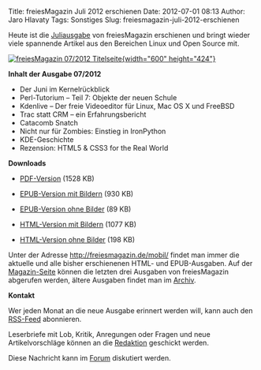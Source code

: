 Title: freiesMagazin Juli 2012 erschienen
Date: 2012-07-01 08:13
Author: Jaro Hlavaty
Tags: Sonstiges
Slug: freiesmagazin-juli-2012-erschienen

Heute ist die
[Juliausgabe](http://www.freiesmagazin.de/freiesMagazin-2012-07) von
freiesMagazin erschienen und bringt wieder viele spannende Artikel aus
den Bereichen Linux und Open Source mit.


[![freiesMagazin 07/2012
Titelseite](http://www.freiesmagazin.de/system/files/freiesmagazin-2012-07.png){width="600"
height="424"}](http://www.freiesmagazin.de/system/files/freiesmagazin-2012-07.png)


<!--break--><!--break-->

**Inhalt der Ausgabe 07/2012**


-   Der Juni im Kernelrückblick
-   Perl-Tutorium – Teil 7: Objekte der neuen Schule
-   Kdenlive – Der freie Videoeditor für Linux, Mac OS X und FreeBSD
-   Trac statt CRM – ein Erfahrungsbericht
-   Catacomb Snatch
-   Nicht nur für Zombies: Einstieg in IronPython
-   KDE-Geschichte
-   Rezension: HTML5 & CSS3 for the Real World


**Downloads**


-   [PDF-Version](http://www.freiesmagazin.de/ftp/2012/freiesMagazin-2012-07.pdf)
    (1528 KB)


-   [EPUB-Version mit
    Bildern](http://www.freiesmagazin.de/ftp/2012/freiesMagazin-2012-07-bilder.epub)
    (930 KB)


-   [EPUB-Version ohne
    Bilder](http://www.freiesmagazin.de/ftp/2012/freiesMagazin-2012-07.epub)
    (89 KB)


-   [HTML-Version mit
    Bildern](http://www.freiesmagazin.de/mobil/freiesMagazin-2012-07-bilder.html)
    (1077 KB)


-   [HTML-Version ohne
    Bilder](http://www.freiesmagazin.de/mobil/freiesMagazin-2012-07.html)
    (198 KB)


Unter der Adresse <http://freiesmagazin.de/mobil/> findet man immer die
aktuelle und alle bisher erschienenen HTML- und EPUB-Ausgaben. Auf der
[Magazin-Seite](http://www.freiesmagazin.de/magazin) können die letzten
drei Ausgaben von freiesMagazin abgerufen werden, ältere Ausgaben findet
man im [Archiv](http://www.freiesmagazin.de/archiv).


**Kontakt**


Wer jeden Monat an die neue Ausgabe erinnert werden will, kann auch den
[RSS-Feed](http://www.freiesmagazin.de/rss.xml) abonnieren.


Leserbriefe mit Lob, Kritik, Anregungen oder Fragen und neue
Artikelvorschläge können an die
[Redaktion](http://www.freiesmagazin.de/kontakt) geschickt werden.


Diese Nachricht kann im
[Forum](http://forum.kubuntu-de.org/index.php?board=1.0) diskutiert
werden.



